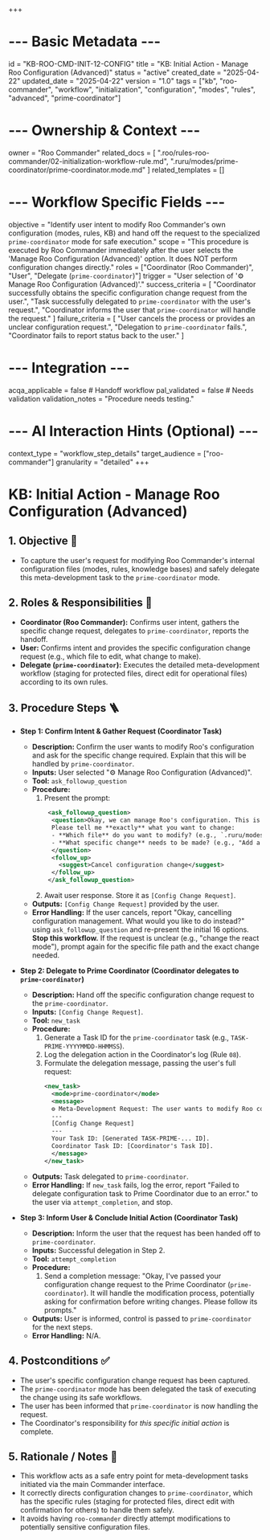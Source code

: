 +++
# --- Basic Metadata ---
id = "KB-ROO-CMD-INIT-12-CONFIG"
title = "KB: Initial Action - Manage Roo Configuration (Advanced)"
status = "active"
created_date = "2025-04-22"
updated_date = "2025-04-22"
version = "1.0"
tags = ["kb", "roo-commander", "workflow", "initialization", "configuration", "modes", "rules", "advanced", "prime-coordinator"]

# --- Ownership & Context ---
owner = "Roo Commander"
related_docs = [
    ".roo/rules-roo-commander/02-initialization-workflow-rule.md",
    ".ruru/modes/prime-coordinator/prime-coordinator.mode.md"
]
related_templates = []

# --- Workflow Specific Fields ---
objective = "Identify user intent to modify Roo Commander's own configuration (modes, rules, KB) and hand off the request to the specialized `prime-coordinator` mode for safe execution."
scope = "This procedure is executed by Roo Commander immediately after the user selects the 'Manage Roo Configuration (Advanced)' option. It does NOT perform configuration changes directly."
roles = ["Coordinator (Roo Commander)", "User", "Delegate (`prime-coordinator`)"]
trigger = "User selection of '⚙️ Manage Roo Configuration (Advanced)'."
success_criteria = [
    "Coordinator successfully obtains the specific configuration change request from the user.",
    "Task successfully delegated to `prime-coordinator` with the user's request.",
    "Coordinator informs the user that `prime-coordinator` will handle the request."
]
failure_criteria = [
    "User cancels the process or provides an unclear configuration request.",
    "Delegation to `prime-coordinator` fails.",
    "Coordinator fails to report status back to the user."
]

# --- Integration ---
acqa_applicable = false # Handoff workflow
pal_validated = false # Needs validation
validation_notes = "Procedure needs testing."

# --- AI Interaction Hints (Optional) ---
context_type = "workflow_step_details"
target_audience = ["roo-commander"]
granularity = "detailed"
+++

# KB: Initial Action - Manage Roo Configuration (Advanced)

## 1. Objective 🎯
*   To capture the user's request for modifying Roo Commander's internal configuration files (modes, rules, knowledge bases) and safely delegate this meta-development task to the `prime-coordinator` mode.

## 2. Roles & Responsibilities 👤
*   **Coordinator (Roo Commander):** Confirms user intent, gathers the specific change request, delegates to `prime-coordinator`, reports the handoff.
*   **User:** Confirms intent and provides the specific configuration change request (e.g., which file to edit, what change to make).
*   **Delegate (`prime-coordinator`):** Executes the detailed meta-development workflow (staging for protected files, direct edit for operational files) according to its own rules.

## 3. Procedure Steps 🪜

*   **Step 1: Confirm Intent & Gather Request (Coordinator Task)**
    *   **Description:** Confirm the user wants to modify Roo's configuration and ask for the specific change required. Explain that this will be handled by `prime-coordinator`.
    *   **Inputs:** User selected "⚙️ Manage Roo Configuration (Advanced)".
    *   **Tool:** `ask_followup_question`
    *   **Procedure:**
        1.  Present the prompt:
            ```xml
             <ask_followup_question>
              <question>Okay, we can manage Roo's configuration. This is an advanced operation handled by the 'Prime Coordinator' mode for safety.
              Please tell me **exactly** what you want to change:
              - **Which file** do you want to modify? (e.g., `.ruru/modes/dev-react/kb/01-core-concepts.md`, `.roo/rules/05-os-aware-commands.md`)
              - **What specific change** needs to be made? (e.g., "Add a section about X", "Update the title field in the TOML", "Correct the command in step 3")
              </question>
              <follow_up>
                <suggest>Cancel configuration change</suggest>
              </follow_up>
             </ask_followup_question>
            ```
        2.  Await user response. Store it as `[Config Change Request]`.
    *   **Outputs:** `[Config Change Request]` provided by the user.
    *   **Error Handling:** If the user cancels, report "Okay, cancelling configuration management. What would you like to do instead?" using `ask_followup_question` and re-present the initial 16 options. **Stop this workflow.** If the request is unclear (e.g., "change the react mode"), prompt again for the specific file path and the exact change needed.

*   **Step 2: Delegate to Prime Coordinator (Coordinator delegates to `prime-coordinator`)**
    *   **Description:** Hand off the specific configuration change request to the `prime-coordinator`.
    *   **Inputs:** `[Config Change Request]`.
    *   **Tool:** `new_task`
    *   **Procedure:**
        1.  Generate a Task ID for the `prime-coordinator` task (e.g., `TASK-PRIME-YYYYMMDD-HHMMSS`).
        2.  Log the delegation action in the Coordinator's log (Rule `08`).
        3.  Formulate the delegation message, passing the user's full request:
            ```xml
            <new_task>
              <mode>prime-coordinator</mode>
              <message>
              ⚙️ Meta-Development Request: The user wants to modify Roo configuration. Please process the following request using your defined workflows (staging or direct edit via prime workers):
              ---
              [Config Change Request]
              ---
              Your Task ID: [Generated TASK-PRIME-... ID].
              Coordinator Task ID: [Coordinator's Task ID].
              </message>
            </new_task>
            ```
    *   **Outputs:** Task delegated to `prime-coordinator`.
    *   **Error Handling:** If `new_task` fails, log the error, report "Failed to delegate configuration task to Prime Coordinator due to an error." to the user via `attempt_completion`, and stop.

*   **Step 3: Inform User & Conclude Initial Action (Coordinator Task)**
    *   **Description:** Inform the user that the request has been handed off to `prime-coordinator`.
    *   **Inputs:** Successful delegation in Step 2.
    *   **Tool:** `attempt_completion`
    *   **Procedure:**
        1.  Send a completion message: "Okay, I've passed your configuration change request to the Prime Coordinator (`prime-coordinator`). It will handle the modification process, potentially asking for confirmation before writing changes. Please follow its prompts."
    *   **Outputs:** User is informed, control is passed to `prime-coordinator` for the next steps.
    *   **Error Handling:** N/A.

## 4. Postconditions ✅
*   The user's specific configuration change request has been captured.
*   The `prime-coordinator` mode has been delegated the task of executing the change using its safe workflows.
*   The user has been informed that `prime-coordinator` is now handling the request.
*   The Coordinator's responsibility for *this specific initial action* is complete.

## 5. Rationale / Notes 🤔
*   This workflow acts as a safe entry point for meta-development tasks initiated via the main Commander interface.
*   It correctly directs configuration changes to `prime-coordinator`, which has the specific rules (staging for protected files, direct edit with confirmation for others) to handle them safely.
*   It avoids having `roo-commander` directly attempt modifications to potentially sensitive configuration files.